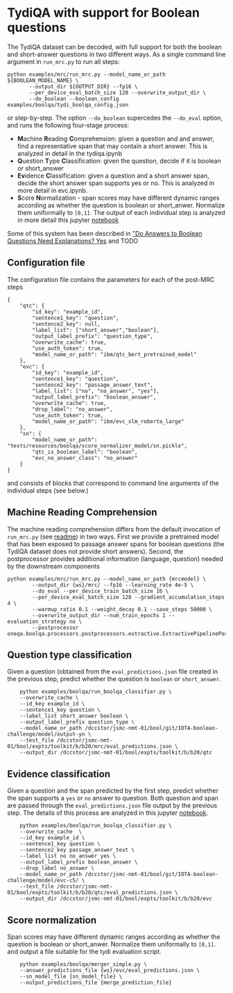 # TydiQA with support for Boolean questions

The TydiQA dataset can be decoded, with full support for both the boolean and short-answer questions in two different ways.
As a single command line argument in `run_mrc.py` to run all steps:

```shell
python examples/mrc/run_mrc.py --model_name_or_path ${BOOLEAN_MODEL_NAME} \
       --output_dir ${OUTPUT_DIR} --fp16 \
       --per_device_eval_batch_size 128 --overwrite_output_dir \
       --do_boolean --boolean_config  examples/boolqa/tydi_boolqa_config.json
```
or step-by-step.
The option `--do_boolean` supercedes the `--do_eval` option, and runs the following four-stage process:

- **M**achine **R**eading **C**omprehension: given a question and and answer, find a representative span that may contain a short answer. This is analyzed in detail in the tydiqa.ipynb
- **Q**uestion **T**ype **C**lassification: given the question, decide if it is boolean or short_answer
- **Ev**idence **C**lassification: given a question and a short answer span, decide the short answer span supports yes or no. This is analyzed in more detail in evc.ipynb.
- **S**core **N**ormalization - span scores may have different dynamic ranges according as whether the question is boolean or short_anwer. Normalize them uniformally to `[0,1]`.
The output of each individual step is analyzed in more detail this jupyter [notebook](../../notebooks/boolqa/eval_predictions.ipynb)

Some of this system has been described in ["Do Answers to Boolean Questions Need Explanations? Yes](https://arxiv.org/abs/2112.07772) 
and TODO

## Configuration file

The configuration file contains the parameters for each of the post-MRC steps
```
{
    "qtc": {
        "id_key": "example_id",
        "sentence1_key": "question",
        "sentence2_key": null,
        "label_list": ["short_answer","boolean"],
        "output_label_prefix": "question_type",
        "overwrite_cache": true,
        "use_auth_token": true,
        "model_name_or_path": "ibm/qtc_bert_pretrained_model"
    },
    "evc": {
        "id_key": "example_id",
        "sentence1_key": "question",
        "sentence2_key": "passage_answer_text",
        "label_list": ["no", "no_answer", "yes"],
        "output_label_prefix": "boolean_answer",
        "overwrite_cache": true,
        "drop_label": "no_answer",
        "use_auth_token": true,
        "model_name_or_path": "ibm/evc_xlm_roberta_large"
    },
    "sn": {
        "model_name_or_path": "tests/resources/boolqa/score_normalizer_model/sn.pickle",
        "qtc_is_boolean_label": "boolean",
        "evc_no_answer_class": "no_answer"
    }
}
```
and consists of blocks that correspond to command line arguments of the individual steps (see below.)



## Machine Reading Comprehension

The machine reading comprehension differs from the default invocation of `run_mrc.py` (see [readme](../mrc/README.md))
in two ways.  First we provide a pretrained model that has been exposed to passage answer spans for boolean questions (the TydiQA
dataset does not provide short answers).  Second, the postprocessor provides additional information (language, question)
needed by the downstream components

```shell
python examples/mrc/run_mrc.py --model_name_or_path {mrcmodel} \
        --output_dir {ws}/mrc/ --fp16 --learning_rate 4e-5 \
        --do_eval --per_device_train_batch_size 16 \
        --per_device_eval_batch_size 128 --gradient_accumulation_steps 4 \
        --warmup_ratio 0.1 --weight_decay 0.1 --save_steps 50000 \
        --overwrite_output_dir --num_train_epochs 1 --evaluation_strategy no \
        --postprocessor oneqa.boolqa.processors.postprocessors.extractive.ExtractivePipelinePostProcessor
```

## Question type classification

Given a question (obtained from the `eval_predictions.json` file created in the previous step, predict
whether the question is `boolean` or `short_answer`.

```shell
    python examples/boolqa/run_boolqa_classifier.py \
    --overwrite_cache \
    --id_key example_id \
    --sentence1_key question \
    --label_list short_answer boolean \
    --output_label_prefix question_type \
    --model_name_or_path /dccstor/jsmc-nmt-01/bool/git/IOTA-boolean-challenge/model/output-yn \
    --test_file /dccstor/jsmc-nmt-01/bool/expts/toolkit/b/b20/mrc/eval_predictions.json \
    --output_dir /dccstor/jsmc-nmt-01/bool/expts/toolkit/b/b20/qtc
```
## Evidence classification

Given a question and the span predicted by the first step, predict whether the span supports
a `yes` or `no` answer to question.  Both question and span are passed through the `eval_predictions.json`
file output by the previous step.  The details of this process are analyzed in this jupyter [notebook](../../notebooks/boolqa/evc.ipynb).

```shell
    python examples/boolqa/run_boolqa_classifier.py \
    --overwrite_cache  \
    --id_key example_id \
    --sentence1_key question \
    --sentence2_key passage_answer_text \
    --label_list no no_answer yes \
    --output_label_prefix boolean_answer \
    --drop_label no_answer \
    --model_name_or_path /dccstor/jsmc-nmt-01/bool/git/IOTA-boolean-challenge/model/evc-c5/ \
    --test_file /dccstor/jsmc-nmt-01/bool/expts/toolkit/b/b20/qtc/eval_predictions.json \
    --output_dir /dccstor/jsmc-nmt-01/bool/expts/toolkit/b/b20/evc
```

## Score normalization

Span scores may have different dynamic ranges according as whether the question is boolean or short_anwer. Normalize them uniformally to `[0,1]`.
and output a file suitable for the tydi evaluation script.

```shell
    python examples/boolqa/merger_simple.py \
    --answer_predictions_file {ws}/evc/eval_predictions.json \
    --sn_model_file {sn_model_file} \
    --output_predictions_file {merge_prediction_file}
```
